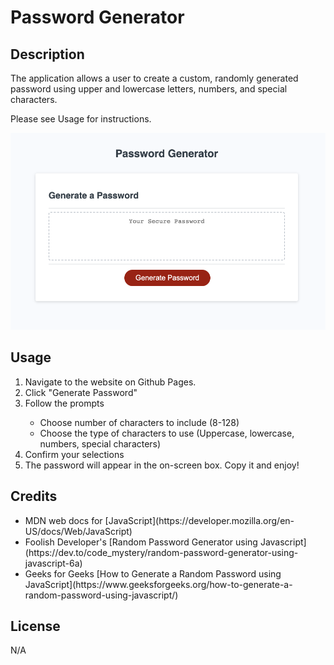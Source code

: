 # Password Generator

## Description

The application allows a user to create a custom, randomly generated password using upper and lowercase letters, numbers, and special characters.

Please see Usage for instructions.

![screenshot of the password generator](./Assets/images/pwg_readme.png)

## Usage

<ol>
<li>Navigate to the website on Github Pages.</li>
<li>Click "Generate Password"</li>
<li>Follow the prompts</li>
<ul>
<li>Choose number of characters to include (8-128)</li>
<li>Choose the type of characters to use (Uppercase, lowercase, numbers, special characters)</li>
</ul>
<li>Confirm your selections</li>
<li>The password will appear in the on-screen box. Copy it and enjoy!</li>
</ol>

## Credits

<ul>
<li>MDN web docs for [JavaScript](https://developer.mozilla.org/en-US/docs/Web/JavaScript)</li>
<li>Foolish Developer's [Random Password Generator using Javascript](https://dev.to/code_mystery/random-password-generator-using-javascript-6a)</li>
<li>Geeks for Geeks [How to Generate a Random Password using JavaScript](https://www.geeksforgeeks.org/how-to-generate-a-random-password-using-javascript/)</li>
</ul>

## License

N/A
